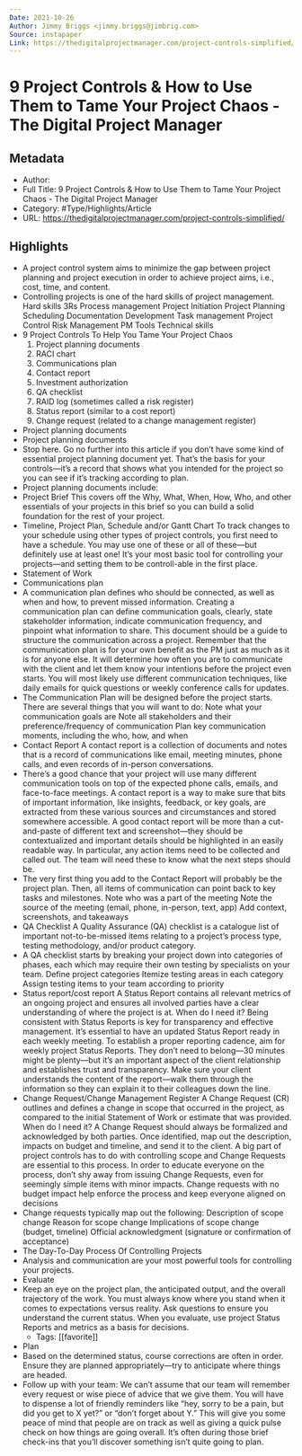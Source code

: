 ```yaml
---
Date: 2021-10-26
Author: Jimmy Briggs <jimmy.briggs@jimbrig.com>
Source: instapaper
Link: https://thedigitalprojectmanager.com/project-controls-simplified/
---
```

# 9 Project Controls & How to Use Them to Tame Your Project Chaos - The Digital Project Manager

## Metadata
- Author: 
- Full Title: 9 Project Controls & How to Use Them to Tame Your Project Chaos - The Digital Project Manager
- Category: #Type/Highlights/Article
- URL: https://thedigitalprojectmanager.com/project-controls-simplified/

## Highlights
- A project control system aims to minimize the gap between project planning and project execution in order to achieve project aims, i.e., cost, time, and content.
- Controlling projects is one of the hard skills of project management.
  Hard skills
  3Rs
  Process management
  Project Initiation
  Project Planning
  Scheduling
  Documentation Development
  Task management
  Project Control
  Risk Management
  PM Tools
  Technical skills
- 9 Project Controls To Help You Tame Your Project Chaos
  1. Project planning documents
  2. RACI chart
  3. Communications plan
  4. Contact report
  5. Investment authorization
  6. QA checklist
  7. RAID log (sometimes called a risk register)
  8. Status report (similar to a cost report)
  9. Change request (related to a change management register)
- Project planning documents
- Project planning documents
- Stop here. Go no further into this article if you don’t have some kind of essential project planning document yet. That’s the basis for your controls—it’s a record that shows what you intended for the project so you can see if it’s tracking according to plan.
- Project planning documents include:
- Project Brief
  This covers off the Why, What, When, How, Who, and other essentials of your projects in this brief so you can build a solid foundation for the rest of your project.
- Timeline, Project Plan, Schedule and/or Gantt Chart
  To track changes to your schedule using other types of project controls, you first need to have a schedule.
  You may use one of these or all of these—but definitely use at least one! It’s your most basic tool for controlling your projects—and setting them to be controll-able in the first place.
- Statement of Work
- Communications plan
- A communication plan defines who should be connected, as well as when and how, to prevent missed information. Creating a communication plan can define communication goals, clearly, state stakeholder information, indicate communication frequency, and pinpoint what information to share. This document should be a guide to structure the communication across a project.
  Remember that the communication plan is for your own benefit as the PM just as much as it is for anyone else. It will determine how often you are to communicate with the client and let them know your intentions before the project even starts. You will most likely use different communication techniques, like daily emails for quick questions or weekly conference calls for updates.
- The Communication Plan will be designed before the project starts. There are several things that you will want to do:
  Note what your communication goals are
  Note all stakeholders and their preference/frequency of communication
  Plan key communication moments, including the who, how, and when
- Contact Report
  A contact report is a collection of documents and notes that is a record of communications like email, meeting minutes, phone calls, and even records of in-person conversations.
- There’s a good chance that your project will use many different communication tools on top of the expected phone calls, emails, and face-to-face meetings. A contact report is a way to make sure that bits of important information, like insights, feedback, or key goals, are extracted from these various sources and circumstances and stored somewhere accessible.
  A good contact report will be more than a cut-and-paste of different text and screenshot—they should be contextualized and important details should be highlighted in an easily readable way. In particular, any action items need to be collected and called out. The team will need these to know what the next steps should be.
- The very first thing you add to the Contact Report will probably be the project plan. Then, all items of communication can point back to key tasks and milestones.
  Note who was a part of the meeting
  Note the source of the meeting (email, phone, in-person, text, app)
  Add context, screenshots, and takeaways
- QA Checklist
  A Quality Assurance (QA) checklist is a catalogue list of important not-to-be-missed items relating to a project’s process type, testing methodology, and/or product category.
- A QA checklist starts by breaking your project down into categories of phases, each which may require their own testing by specialists on your team.
  Define project categories
  Itemize testing areas in each category
  Assign testing items to your team according to priority
- Status report/cost report
  A Status Report contains all relevant metrics of an ongoing project and ensures all involved parties have a clear understanding of where the project is at.
  When do I need it?
  Being consistent with Status Reports is key for transparency and effective management. It’s essential to have an updated Status Report ready in each weekly meeting.
  To establish a proper reporting cadence, aim for weekly project Status Reports. They don’t need to belong—30 minutes might be plenty—but it’s an important aspect of the client relationship and establishes trust and transparency. Make sure your client understands the content of the report—walk them through the information so they can explain it to their colleagues down the line.
- Change Request/Change Management Register
  A Change Request (CR) outlines and defines a change in scope that occurred in the project, as compared to the initial Statement of Work or estimate that was provided.
  When do I need it?
  A Change Request should always be formalized and acknowledged by both parties. Once identified, map out the description, impacts on budget and timeline, and send it to the client.
  A big part of project controls has to do with controlling scope and Change Requests are essential to this process. In order to educate everyone on the process, don’t shy away from issuing Change Requests, even for seemingly simple items with minor impacts. Change requests with no budget impact help enforce the process and keep everyone aligned on decisions
- Change requests typically map out the following:
  Description of scope change
  Reason for scope change
  Implications of scope change (budget, timeline)
  Official acknowledgment (signature or confirmation of acceptance)
- The Day-To-Day Process Of Controlling Projects
- Analysis and communication are your most powerful tools for controlling your projects.
- Evaluate
- Keep an eye on the project plan, the anticipated output, and the overall trajectory of the work. You must always know where you stand when it comes to expectations versus reality. Ask questions to ensure you understand the current status. When you evaluate, use project Status Reports and metrics as a basis for decisions.
    - Tags: [[favorite]] 
- Plan
- Based on the determined status, course corrections are often in order. Ensure they are planned appropriately—try to anticipate where things are headed.
- Follow up with your team:
  We can’t assume that our team will remember every request or wise piece of advice that we give them. You will have to dispense a lot of friendly reminders like “hey, sorry to be a pain, but did you get to X yet?” or “don’t forget about Y.” This will give you some peace of mind that people are on track as well as giving a quick pulse check on how things are going overall. It’s often during those brief check-ins that you’ll discover something isn’t quite going to plan.
